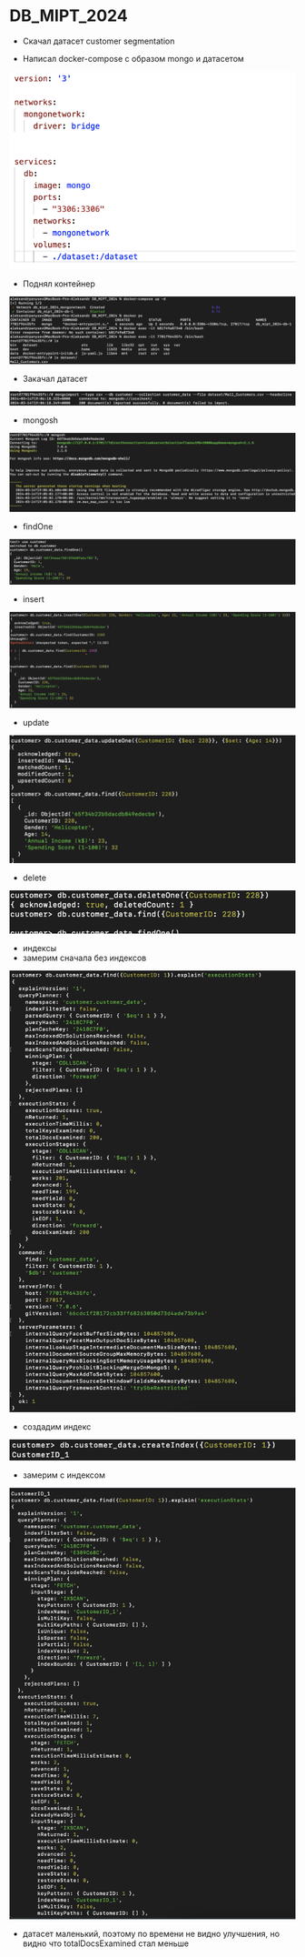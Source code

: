 # DB_MIPT_2024

- Скачал датасет customer segmentation

- Написал docker-compose с образом mongo и датасетом

![Alt text](images/image.png)

- Поднял контейнер

![Alt text](images/2.png)

- Закачал датасет

![Alt text](images/1image.png)

- mongosh

![Alt text](images/1image-1.png)

- findOne

![Alt text](images/1image-2.png)

- insert

![Alt text](images/1image-3.png)

- update

![Alt text](images/1image-4.png)

- delete

![Alt text](images/1image-5.png)

- индексы
- замерим сначала без индексов

![Alt text](images/1image-6.png)

- создадим индекс

![Alt text](images/1image-7.png)

- замерим с индексом

![Alt text](images/1image-8.png)

- датасет маленький, поэтому по времени  не видно улучшения, но видно что totalDocsExamined стал меньше
